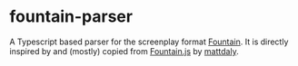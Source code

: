 # fountain-parser

A Typescript based parser for the screenplay format [Fountain](http://fountain.io/). It is directly inspired by and (mostly) copied from [Fountain.js](https://github.com/mattdaly/Fountain.js) by [mattdaly](https://github.com/mattdaly).
